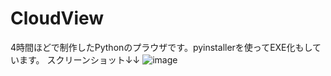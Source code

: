 # CloudView
4時間ほどで制作したPythonのプラウザです。pyinstallerを使ってEXE化もしています。
スクリーンショット↓↓
![image](https://github.com/user-attachments/assets/d08178e2-4742-4baa-983f-043338576cc4)


